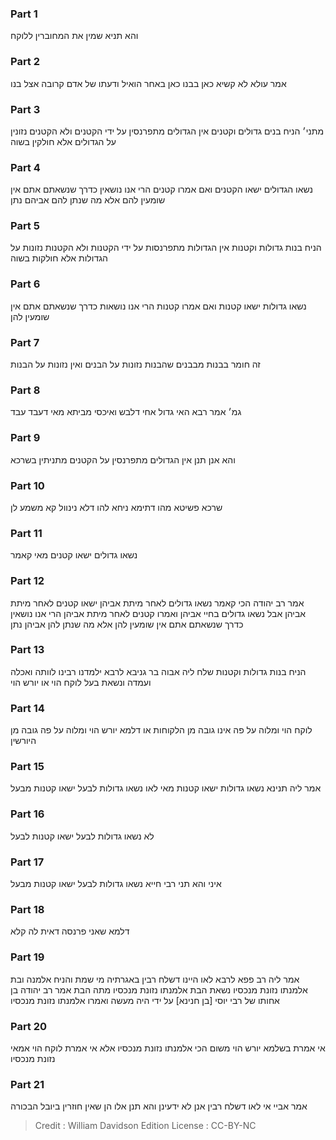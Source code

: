 
### Part 1
והא תניא שמין את המחוברין ללוקח

### Part 2
אמר עולא לא קשיא כאן בבנו כאן באחר הואיל ודעתו של אדם קרובה אצל בנו

### Part 3
מתני׳ הניח בנים גדולים וקטנים אין הגדולים מתפרנסין על ידי הקטנים ולא הקטנים נזונין על הגדולים אלא חולקין בשוה

### Part 4
נשאו הגדולים ישאו הקטנים ואם אמרו קטנים הרי אנו נושאין כדרך שנשאתם אתם אין שומעין להם אלא מה שנתן להם אביהם נתן

### Part 5
הניח בנות גדולות וקטנות אין הגדולות מתפרנסות על ידי הקטנות ולא הקטנות נזונות על הגדולות אלא חולקות בשוה

### Part 6
נשאו גדולות ישאו קטנות ואם אמרו קטנות הרי אנו נושאות כדרך שנשאתם אתם אין שומעין להן

### Part 7
זה חומר בבנות מבבנים שהבנות נזונות על הבנים ואין נזונות על הבנות

### Part 8
גמ׳ אמר רבא האי גדול אחי דלבש ואיכסי מביתא מאי דעבד עבד

### Part 9
והא אנן תנן אין הגדולים מתפרנסין על הקטנים מתניתין בשרכא

### Part 10
שרכא פשיטא מהו דתימא ניחא להו דלא נינוול קא משמע לן

### Part 11
נשאו גדולים ישאו קטנים מאי קאמר

### Part 12
אמר רב יהודה הכי קאמר נשאו גדולים לאחר מיתת אביהן ישאו קטנים לאחר מיתת אביהן אבל נשאו גדולים בחיי אביהן ואמרו קטנים לאחר מיתת אביהן הרי אנו נושאין כדרך שנשאתם אתם אין שומעין להן אלא מה שנתן להן אביהן נתן

### Part 13
הניח בנות גדולות וקטנות שלח ליה אבוה בר גניבא לרבא ילמדנו רבינו לוותה ואכלה ועמדה ונשאת בעל לוקח הוי או יורש הוי

### Part 14
לוקח הוי ומלוה על פה אינו גובה מן הלקוחות או דלמא יורש הוי ומלוה על פה גובה מן היורשין

### Part 15
אמר ליה תנינא נשאו גדולות ישאו קטנות מאי לאו נשאו גדולות לבעל ישאו קטנות מבעל

### Part 16
לא נשאו גדולות לבעל ישאו קטנות לבעל

### Part 17
איני והא תני רבי חייא נשאו גדולות לבעל ישאו קטנות מבעל

### Part 18
דלמא שאני פרנסה דאית לה קלא

### Part 19
אמר ליה רב פפא לרבא לאו היינו דשלח רבין באגרתיה מי שמת והניח אלמנה ובת אלמנתו נזונת מנכסיו נשאת הבת אלמנתו נזונת מנכסיו מתה הבת אמר רב יהודה בן אחותו של רבי יוסי [בן חנינא] על ידי היה מעשה ואמרו אלמנתו נזונת מנכסיו

### Part 20
אי אמרת בשלמא יורש הוי משום הכי אלמנתו נזונת מנכסיו אלא אי אמרת לוקח הוי אמאי נזונת מנכסיו

### Part 21
אמר אביי אי לאו דשלח רבין אנן לא ידעינן והא תנן אלו הן שאין חוזרין ביובל הבכורה

>Credit : William Davidson Edition
>License : CC-BY-NC
